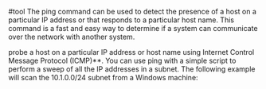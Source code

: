 #tool The ping command can be used to detect the presence of a host on a particular IP address or that responds to a particular host name. This command is a fast and easy way to determine if a system can communicate over the network with another system.


probe a host on a particular IP address or host name using Internet Control Message Protocol (ICMP)**. You can use ping with a simple script to perform a sweep of all the IP addresses in a subnet. The following example will scan the 10.1.0.0/24 subnet from a Windows machine:
